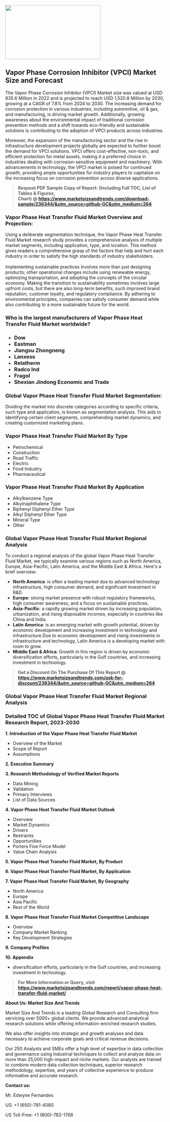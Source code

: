 <p><img class="alignnone size-medium wp-image-20088" src="https://ffe5etoiles.com/wp-content/uploads/2024/12/MST1-300x171.png" alt="" width="300" height="171" /></p><h2>Vapor Phase Corrosion Inhibitor (VPCI) Market Size and Forecast</h2><p>The Vapor Phase Corrosion Inhibitor (VPCI) Market size was valued at USD 835.6 Million in 2022 and is projected to reach USD 1,520.8 Million by 2030, growing at a CAGR of 7.8% from 2024 to 2030. The increasing demand for corrosion protection in various industries, including automotive, oil & gas, and manufacturing, is driving market growth. Additionally, growing awareness about the environmental impact of traditional corrosion prevention methods and a shift towards eco-friendly and sustainable solutions is contributing to the adoption of VPCI products across industries.</p><p>Moreover, the expansion of the manufacturing sector and the rise in infrastructure development projects globally are expected to further boost the demand for VPCI solutions. VPCI offers cost-effective, non-toxic, and efficient protection for metal assets, making it a preferred choice in industries dealing with corrosion-sensitive equipment and machinery. With advancements in technology, the VPCI market is poised for continued growth, providing ample opportunities for industry players to capitalize on the increasing focus on corrosion prevention across diverse applications.</p></p><blockquote id="" class=""><strong>Request PDF Sample Copy of Report: (Including Full TOC, List of Tables &amp; Figures, Chart)&nbsp;@&nbsp;<strong><a href="https://www.marketsizeandtrends.com/download-sample/236344/&utm_source=github-GC&utm_medium=264" target="_blank">https://www.marketsizeandtrends.com/download-sample/236344/&utm_source=github-GC&utm_medium=264</a></strong></strong></blockquote><h3 id="" class="">Vapor Phase Heat Transfer Fluid Market&nbsp;Overview and Projection:</h3><p id="" class="">Using a deliberate segmentation technique, the Vapor Phase Heat Transfer Fluid Market research study provides a comprehensive analysis of multiple market segments, including application, type, and location. This method gives readers a comprehensive grasp of the factors that help and hurt each industry in order to satisfy the high standards of industry stakeholders. <br /> <br />Implementing sustainable practices involves more than just designing products; other operational changes include using renewable energy, optimizing transportation, and adopting the concepts of the circular economy. Making the transition to sustainability sometimes involves large upfront costs, but there are also long-term benefits, such improved brand reputation, customer loyalty, and regulatory compliance. By adhering to environmental principles, companies can satisfy consumer demand while also contributing to a more sustainable future for the world.</p><h3 id="" class="">Who is the largest manufacturers of&nbsp;Vapor Phase Heat Transfer Fluid Market worldwide?</h3><h3 class=""><p><ul><li>Dow </li><li> Eastman </li><li> Jiangsu Zhongneng </li><li> Lanxess </li><li> Relatherm </li><li> Radco Ind </li><li> Fragol </li><li> Shexian Jindong Economic and Trade</li></ul></p></h3><h3 id="" class="">Global&nbsp;Vapor Phase Heat Transfer Fluid Market Segmentation:</h3><p id="" class="">Dividing the market into discrete categories according to specific criteria, such type and application, is known as segmentation analysis. This aids in identifying certain client segments, comprehending market dynamics, and creating customized marketing plans.</p><h3 id="" class="">Vapor Phase Heat Transfer Fluid Market&nbsp;By Type</h3><p><p><ul><li>Petrochemical</li><li> Construction</li><li> Road Traffic</li><li> Electric</li><li> Food Industry</li><li> Pharmaceutical</p></li></ul></p></p><h3 id="" class="">Vapor Phase Heat Transfer Fluid Market&nbsp;By Application</h3><p class=""><p><ul><li>Alkylbenzene Type</li><li> Alkylnaphthalene Type</li><li> Biphenyl Diphenyl Ether Type</li><li> Alkyl Diphenyl Ether Type</li><li> Mineral Type</li><li> Other</li></ul></p></p><h3 id="" class="">Global Vapor Phase Heat Transfer Fluid Market Regional Analysis</h3><p id="" class="">To conduct a regional analysis of the global Vapor Phase Heat Transfer Fluid Market, we typically examine various regions such as North America, Europe, Asia-Pacific, Latin America, and the Middle East &amp; Africa. Here's a brief overview:</p><ul><li><strong>North America</strong>: is often a leading market due to advanced technology infrastructure, high consumer demand, and significant investment in R&amp;D.</li><li><strong>Europe</strong>: strong market presence with robust regulatory frameworks, high consumer awareness, and a focus on sustainable practices.</li><li><strong>Asia-Pacific</strong>: a rapidly growing market driven by increasing population, urbanization, and rising disposable incomes, especially in countries like China and India.</li><li><strong>Latin America</strong>: is an emerging market with growth potential, driven by economic development and increasing investment in technology and infrastructure.Due to economic development and rising investments in infrastructure and technology, Latin America is a developing market with room to grow.</li><li><strong>Middle East &amp; Africa</strong>: Growth in this region is driven by economic diversification efforts, particularly in the Gulf countries, and increasing investment in technology.</li></ul><blockquote id="" class=""><strong>Get a Discount On The Purchase Of This Report @ <strong><a href="https://www.marketsizeandtrends.com/ask-for-discount/236344/&utm_source=github-GC&utm_medium=264" target="_blank">https://www.marketsizeandtrends.com/ask-for-discount/236344/&utm_source=github-GC&utm_medium=264</a></strong></strong></blockquote><h3 id="" class="">Global Vapor Phase Heat Transfer Fluid Market Regional Analysis</h3><h3 id="" class="">Detailed TOC of Global Vapor Phase Heat Transfer Fluid Market Research Report, 2023-2030</h3><p id="" class=""><strong>1. Introduction of the Vapor Phase Heat Transfer Fluid Market</strong></p><ul><li>Overview of the Market</li><li>Scope of Report</li><li>Assumptions</li></ul><p id="" class=""><strong>2. Executive Summary</strong></p><p id="" class=""><strong>3. Research Methodology of Verified Market Reports</strong></p><ul><li>Data Mining</li><li>Validation</li><li>Primary Interviews</li><li>List of Data Sources</li></ul><p id="" class=""><strong>4. Vapor Phase Heat Transfer Fluid Market Outlook</strong></p><ul><li>Overview</li><li>Market Dynamics</li><li>Drivers</li><li>Restraints</li><li>Opportunities</li><li>Porters Five Force Model</li><li>Value Chain Analysis</li></ul><p id="" class=""><strong>5. Vapor Phase Heat Transfer Fluid Market, By Product</strong></p><p id="" class=""><strong>6. Vapor Phase Heat Transfer Fluid Market, By Application</strong></p><p id="" class=""><strong>7. Vapor Phase Heat Transfer Fluid Market, By Geography</strong></p><ul><li>North America</li><li>Europe</li><li>Asia Pacific</li><li>Rest of the World</li></ul><p id="" class=""><strong>8. Vapor Phase Heat Transfer Fluid Market Competitive Landscape</strong></p><ul><li>Overview</li><li>Company Market Ranking</li><li>Key Development Strategies</li></ul><p id="" class=""><strong>9. Company Profiles</strong></p><p id="" class=""><strong>10. Appendix</strong></p><ul><li>diversification efforts, particularly in the Gulf countries, and increasing investment in technology.</li></ul><blockquote id="" class=""><strong>For More Information or Query, visit <strong><strong><a href="https://www.marketsizeandtrends.com/report/vapor-phase-heat-transfer-fluid-market/" target="_blank">https://www.marketsizeandtrends.com/report/vapor-phase-heat-transfer-fluid-market/</a></strong></strong></strong></blockquote><p id="" class=""><strong>About Us: Market Size And Trends</strong></p><p id="" class="">Market Size And Trends is a leading Global Research and Consulting firm servicing over 5000+ global clients. We provide advanced analytical research solutions while offering information-enriched research studies.</p><p id="" class="">We also offer insights into strategic and growth analyses and data necessary to achieve corporate goals and critical revenue decisions.</p><p id="" class="">Our 250 Analysts and SMEs offer a high level of expertise in data collection and governance using industrial techniques to collect and analyze data on more than 25,000 high-impact and niche markets. Our analysts are trained to combine modern data collection techniques, superior research methodology, expertise, and years of collective experience to produce informative and accurate research.</p><p id="" class=""><strong>Contact us:</strong></p><p id="" class="">Mr. Edwyne Fernandes</p><p id="" class="">US: +1 (650)-781-4080</p><p id="" class="">US Toll-Free: +1 (800)-782-1768</p>
